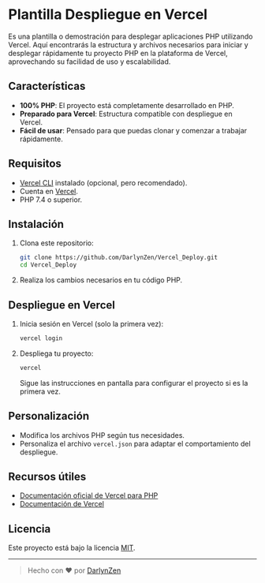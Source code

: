 # Plantilla Despliegue en Vercel

Es una plantilla o demostración para desplegar aplicaciones PHP utilizando Vercel. Aquí encontrarás la estructura y archivos necesarios para iniciar y desplegar rápidamente tu proyecto PHP en la plataforma de Vercel, aprovechando su facilidad de uso y escalabilidad.

## Características

- **100% PHP**: El proyecto está completamente desarrollado en PHP.
- **Preparado para Vercel**: Estructura compatible con despliegue en Vercel.
- **Fácil de usar**: Pensado para que puedas clonar y comenzar a trabajar rápidamente.

## Requisitos

- [Vercel CLI](https://vercel.com/docs/cli) instalado (opcional, pero recomendado).
- Cuenta en [Vercel](https://vercel.com).
- PHP 7.4 o superior.

## Instalación

1. Clona este repositorio:

   ```bash
   git clone https://github.com/DarlynZen/Vercel_Deploy.git
   cd Vercel_Deploy
   ```

2. Realiza los cambios necesarios en tu código PHP.

## Despliegue en Vercel

1. Inicia sesión en Vercel (solo la primera vez):

   ```bash
   vercel login
   ```

2. Despliega tu proyecto:

   ```bash
   vercel
   ```

   Sigue las instrucciones en pantalla para configurar el proyecto si es la primera vez.

## Personalización

- Modifica los archivos PHP según tus necesidades.
- Personaliza el archivo `vercel.json` para adaptar el comportamiento del despliegue.

## Recursos útiles

- [Documentación oficial de Vercel para PHP](https://vercel.com/docs/concepts/functions/serverless-functions/runtimes/php)
- [Documentación de Vercel](https://vercel.com/docs)

## Licencia

Este proyecto está bajo la licencia [MIT](LICENSE).

---

> Hecho con ❤️ por [DarlynZen](https://github.com/DarlynZen)
